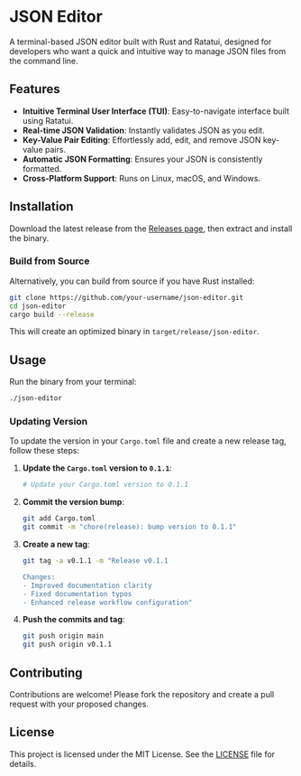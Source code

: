 # JSON Editor

A terminal-based JSON editor built with Rust and Ratatui, designed for developers who want a quick and intuitive way to manage JSON files from the command line.

## Features

- **Intuitive Terminal User Interface (TUI)**: Easy-to-navigate interface built using Ratatui.
- **Real-time JSON Validation**: Instantly validates JSON as you edit.
- **Key-Value Pair Editing**: Effortlessly add, edit, and remove JSON key-value pairs.
- **Automatic JSON Formatting**: Ensures your JSON is consistently formatted.
- **Cross-Platform Support**: Runs on Linux, macOS, and Windows.

## Installation

Download the latest release from the [Releases page](https://github.com/m-d-nabeel/tui-development/releases), then extract and install the binary.

### Build from Source

Alternatively, you can build from source if you have Rust installed:

```bash
git clone https://github.com/your-username/json-editor.git
cd json-editor
cargo build --release
```

This will create an optimized binary in `target/release/json-editor`.

## Usage

Run the binary from your terminal:

```bash
./json-editor
```

### Updating Version

To update the version in your `Cargo.toml` file and create a new release tag, follow these steps:

1. **Update the `Cargo.toml` version to `0.1.1`**:

    ```bash
    # Update your Cargo.toml version to 0.1.1
    ```

2. **Commit the version bump**:

    ```bash
    git add Cargo.toml
    git commit -m "chore(release): bump version to 0.1.1"
    ```

3. **Create a new tag**:

    ```bash
    git tag -a v0.1.1 -m "Release v0.1.1

    Changes:
    - Improved documentation clarity
    - Fixed documentation typos
    - Enhanced release workflow configuration"
    ```

4. **Push the commits and tag**:

    ```bash
    git push origin main
    git push origin v0.1.1
    ```

## Contributing

Contributions are welcome! Please fork the repository and create a pull request with your proposed changes. 

## License

This project is licensed under the MIT License. See the [LICENSE](./LICENSE) file for details.
